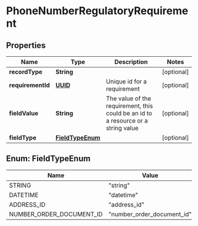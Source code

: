 # PhoneNumberRegulatoryRequirement

## Properties
Name | Type | Description | Notes
------------ | ------------- | ------------- | -------------
**recordType** | **String** |  |  [optional]
**requirementId** | [**UUID**](UUID.md) | Unique id for a requirement |  [optional]
**fieldValue** | **String** | The value of the requirement, this could be an id to a resource or a string value |  [optional]
**fieldType** | [**FieldTypeEnum**](#FieldTypeEnum) |  |  [optional]

<a name="FieldTypeEnum"></a>
## Enum: FieldTypeEnum
Name | Value
---- | -----
STRING | &quot;string&quot;
DATETIME | &quot;datetime&quot;
ADDRESS_ID | &quot;address_id&quot;
NUMBER_ORDER_DOCUMENT_ID | &quot;number_order_document_id&quot;
